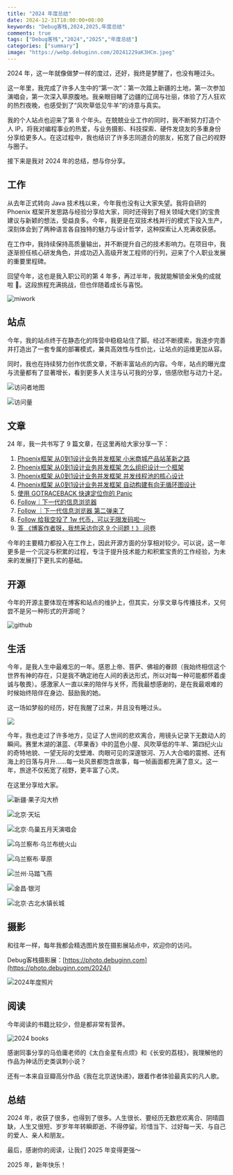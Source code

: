```yaml
---
title: "2024 年度总结"
date: 2024-12-31T18:00:00+08:00
keywords: "Debug客栈,2024,2025,年度总结"
comments: true
tags: ["Debug客栈","2024","2025","年度总结"]
categories: ["summary"]
image: "https://webp.debuginn.com/20241229aK3HCm.jpeg"
---
```


2024 年，这一年就像做梦一样的度过，还好，我终是梦醒了，也没有睡过头。 

这一年里，我完成了许多人生中的“第一次”：第一次踏上新疆的土地，第一次参加演唱会，第一次深入草原腹地。我亲眼目睹了边疆的辽阔与壮丽，体验了万人狂欢的热烈夜晚，也感受到了“风吹草低见牛羊”的诗意与真实。

我的个人站点也迎来了第 8 个年头。在兢兢业业工作的同时，我不断努力打造个人 IP，将我对编程事业的热爱，与业务摄影、科技探索、硬件发烧友的多重身份分享给更多人。在这过程中，我也结识了许多志同道合的朋友，拓宽了自己的视野与圈子。

接下来是我对 2024 年的总结，想与你分享。

## 工作

从去年正式转向 Java 技术栈以来，今年我也没有让大家失望。我将自研的 Phoenix 框架开发思路与经验分享给大家，同时还得到了相关领域大佬们的宝贵建议与新颖的想法，受益良多。今年，我更是在双技术栈并行的模式下投入生产，深刻体会到了两种语言各自独特的魅力与设计哲学，这种探索让人充满收获感。

在工作中，我持续保持高质量输出，并不断提升自己的技术影响力。在项目中，我逐渐担任核心研发角色，并成功迈入高级开发工程师的行列，迎来了个人职业发展的重要里程碑。

回望今年，这也是我入职公司的第 4 年多，再过半年，我就能解锁金米兔的成就啦 🎉。这段旅程充满挑战，但也伴随着成长与喜悦。

![miwork](https://webp.debuginn.com/202302262202290.jpg)

## 站点

今年，我的站点终于在静态化的阵营中稳稳站住了脚。经过不断摸索，我逐步完善并打造出了一套专属的部署模式，兼具高效性与性价比，让站点的运维更加从容。

同时，我也在持续努力创作优质文章，不断丰富站点的内容。今年，站点的曝光度与流量都有了显著增长，看到更多人关注与认可我的分享，倍感欣慰与动力十足。

![访问者地图](https://webp.debuginn.com/20241231x7t5lP.jpg)

![访问量](https://webp.debuginn.com/20241231xT0S2m.jpg)

## 文章

24 年，我一共书写了 9 篇文章，在这里再给大家分享一下：

1. [Phoenix框架 从0到1设计业务并发框架 小米商城产品站革新之路](/p/phoenix-framework-1/)
2. [Phoenix框架 从0到1设计业务并发框架 怎么组织设计一个框架](/p/phoenix-framework-2/)
3. [Phoenix框架 从0到1设计业务并发框架 并发线程池的核心设计](/p/phoenix-framework-3/)
4. [Phoenix框架 从0到1设计业务并发框架 自动构建有向无循环图设计](/p/phoenix-framework-4/)
5. [使用 GOTRACEBACK 快速定位你的 Panic](/p/go-env-gotraceback/)
6. [Follow｜下一代的信息浏览器](/p/follow-app/)
7. [Follow ｜下一代信息浏览器 第二弹来了](/p/follow-app-2/)
8. [Follow 给我空投了 1w 代币，可以无限发码啦～](/p/follow-app-airdrop/)
9. [答 《博客作者呀，我想采访你这 9 个问题！》 问卷](/p/answer-anotherdayu/)

今年的主要精力都投入在工作上，因此开源方面的分享相对较少。可以说，这一年更多是一个沉淀与积累的过程，专注于提升技术能力和积累宝贵的工作经验，为未来的发展打下更扎实的基础。

## 开源

今年的开源主要体现在博客和站点的维护上，但其实，分享文章与传播技术，又何尝不是另一种形式的开源呢？

![github](https://webp.debuginn.com/20241231a0w1gk.jpeg)

## 生活

今年，是我人生中最难忘的一年。感恩上帝、菩萨、佛祖的眷顾（我始终相信这个世界有神的存在，只是我不确定祂在人间的表达形式，所以对每一种可能都怀着虔诚与敬畏）。感激家人一直以来的陪伴与关怀，而我最想感谢的，是在我最艰难的时候始终陪伴在身边、鼓励我的她。

这一场如梦般的经历，好在我醒了过来，并且没有睡过头。

![](https://webp.debuginn.com/20241225JuJDgq.jpeg)

今年，我也走过了许多地方，见证了人世间的悲欢离合，用镜头记录下无数动人的瞬间。赛里木湖的湛蓝、《苹果香》中的蓝色小屋、风吹草低的牛羊、第四纪火山的奇特地貌、一望无际的戈壁滩、肉眼可见的深邃银河、万人大合唱的震撼、还有海上的日落与月升……每一处风景都饱含故事，每一帧画面都充满了意义。这一年，旅途不仅拓宽了视野，更丰富了心灵。

在这里分享给大家。

![新疆·果子沟大桥](https://webp.debuginn.com/20241225feEOQU.jpeg)

![北京·天坛](https://webp.debuginn.com/20241225l5WfKG.jpeg)

![北京·鸟巢五月天演唱会](https://webp.debuginn.com/20241225ivgCkw.jpeg)

![乌兰察布·乌兰布统火山](https://webp.debuginn.com/20241225yXBPO5.jpeg)

![乌兰察布·草原](https://webp.debuginn.com/20241225emJVQx.jpeg)

![兰州·马踏飞燕](https://webp.debuginn.com/20241225wm4pMb.jpeg)

![金昌·银河](https://webp.debuginn.com/20241225ZQvVjT.jpeg)

![北京·古北水镇长城](https://webp.debuginn.com/20241225Gpckpo.jpeg)


## 摄影

和往年一样，每年我都会精选图片放在摄影展站点中，欢迎你的访问。

Debug客栈摄影展：[https://photo.debuginn.com](https://photo.debuginn.com/2024/)

![2024年度照片](https://webp.debuginn.com/20241225A9zeI4.jpg)

## 阅读

今年阅读的书籍比较少，但是都非常有营养。

![2024 books](https://webp.debuginn.com/20241225GxCeHJ.JPG)

感谢同事分享的马伯庸老师的《太白金星有点烦》和《长安的荔枝》，我理解他的作品为神话历史类讽刺小说？

还有一本来自豆瓣高分作品《我在北京送快递》，跟着作者体验最真实的凡人歌。

## 总结

2024 年，收获了很多，也得到了很多。人生很长、要经历无数悲欢离合、阴晴圆缺，人生又很短、岁岁年年转瞬即逝、不得停留。珍惜当下、过好每一天、与自己的爱人、亲人和朋友。

最后，感谢你的阅读，让我们 2025 年变得更强～

2025 年，新年快乐！